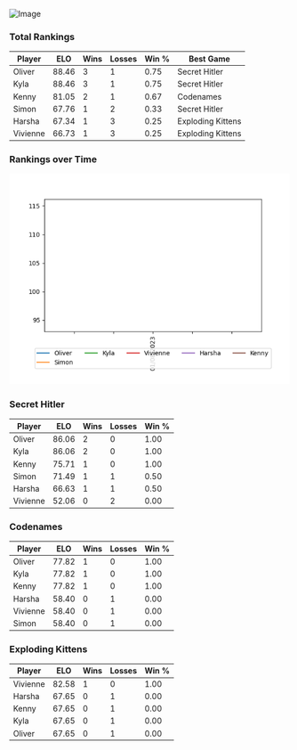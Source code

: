 
![Image](https://media.architecturaldigest.com/photos/618036966ba9675f212cc805/16:9/w_2560%2Cc_limit/SquidGame_Season1_Episode1_00_44_44_16.jpg)

### Total Rankings

| Player | ELO | Wins | Losses | Win % | Best Game |
| --- | --- | --- | --- | --- | --- |
| Oliver | 88.46 | 3 | 1 | 0.75 | Secret Hitler |
| Kyla | 88.46 | 3 | 1 | 0.75 | Secret Hitler |
| Kenny | 81.05 | 2 | 1 | 0.67 | Codenames |
| Simon | 67.76 | 1 | 2 | 0.33 | Secret Hitler |
| Harsha | 67.34 | 1 | 3 | 0.25 | Exploding Kittens |
| Vivienne | 66.73 | 1 | 3 | 0.25 | Exploding Kittens |

### Rankings over Time
![Image](rankings.png)

### Secret Hitler

| Player | ELO | Wins | Losses | Win % |
| --- | --- | --- | --- | --- |
| Oliver | 86.06  | 2 | 0 | 1.00 |
| Kyla | 86.06  | 2 | 0 | 1.00 |
| Kenny | 75.71  | 1 | 0 | 1.00 |
| Simon | 71.49  | 1 | 1 | 0.50 |
| Harsha | 66.63  | 1 | 1 | 0.50 |
| Vivienne | 52.06  | 0 | 2 | 0.00 |

### Codenames

| Player | ELO | Wins | Losses | Win % |
| --- | --- | --- | --- | --- |
| Oliver | 77.82  | 1 | 0 | 1.00 |
| Kyla | 77.82  | 1 | 0 | 1.00 |
| Kenny | 77.82  | 1 | 0 | 1.00 |
| Harsha | 58.40  | 0 | 1 | 0.00 |
| Vivienne | 58.40  | 0 | 1 | 0.00 |
| Simon | 58.40  | 0 | 1 | 0.00 |

### Exploding Kittens

| Player | ELO | Wins | Losses | Win % |
| --- | --- | --- | --- | --- |
| Vivienne | 82.58  | 1 | 0 | 1.00 |
| Harsha | 67.65  | 0 | 1 | 0.00 |
| Kenny | 67.65  | 0 | 1 | 0.00 |
| Kyla | 67.65  | 0 | 1 | 0.00 |
| Oliver | 67.65  | 0 | 1 | 0.00 |